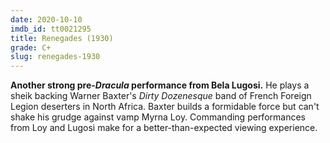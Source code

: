 ```yaml
---
date: 2020-10-10
imdb_id: tt0021295
title: Renegades (1930)
grade: C+
slug: renegades-1930
---
```


**Another strong pre-<span data-imdb-id="tt0021814">_Dracula_</span> performance from Bela Lugosi.** He plays a sheik backing Warner Baxter's _Dirty Dozenesque_ band of French Foreign Legion deserters in North Africa. Baxter builds a formidable force but can't shake his grudge against vamp Myrna Loy. Commanding performances from Loy and Lugosi make for a better-than-expected viewing experience.